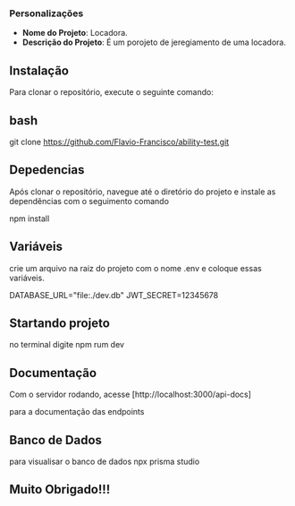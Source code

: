 
### Personalizações

- **Nome do Projeto**: Locadora.
- **Descrição do Projeto**: É um porojeto de jeregiamento de uma locadora.

## Instalação

Para clonar o repositório, execute o seguinte comando:

## bash
  git clone https://github.com/Flavio-Francisco/ability-test.git

## Depedencias
Após clonar o repositório, navegue até o diretório do projeto e instale as dependências com o seguimento comando

npm install 

## Variáveis 

crie um arquivo na raiz do projeto com o nome .env e coloque essas variáveis.

DATABASE_URL="file:./dev.db"
JWT_SECRET=12345678

## Startando projeto 

no terminal digite npm rum dev 

## Documentação 

Com o servidor rodando, acesse [http://localhost:3000/api-docs]

para a documentação das endpoints

## Banco de Dados

para visualisar o banco de dados npx prisma studio

## Muito Obrigado!!!